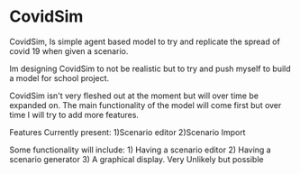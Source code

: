 # CovidSim
CovidSim, Is simple agent based model to try and replicate the spread of covid 19 when given a scenario. 

Im designing CovidSim to not be realistic but to try and push myself to build a model for school project.

CovidSim isn't very fleshed out at the moment but will over time be expanded on.
The main functionality of the model will come first but over time I will try to add more features.

Features Currently present:
    1)Scenario editor
    2)Scenario Import

Some functionality will include:
    1) Having a scenario editor
    2) Having a scenario generator
    3) A graphical display. Very Unlikely but possible
